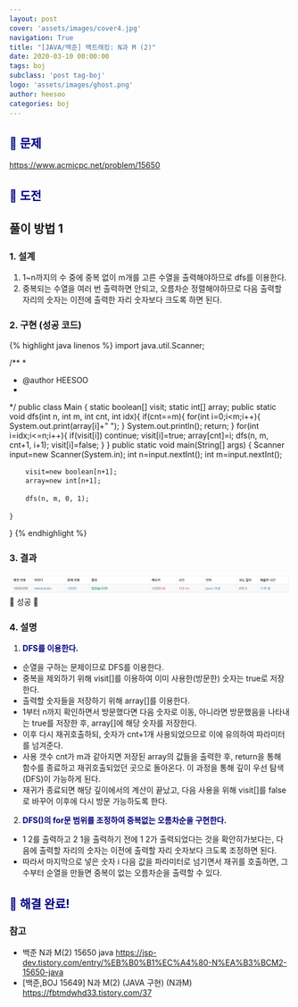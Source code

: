 ```yaml
---
layout: post
cover: 'assets/images/cover4.jpg'
navigation: True
title: "[JAVA/백준] 백트래킹: N과 M (2)"
date: 2020-03-10 00:00:00
tags: boj
subclass: 'post tag-boj'
logo: 'assets/images/ghost.png'
author: heesoo
categories: boj
---
```

## <span style="color:navy">👀 문제</span>
<https://www.acmicpc.net/problem/15650>

## <span style="color:navy">👊 도전</span>

## 풀이 방법 1

### 1. 설계
1. 1~n까지의 수 중에 중복 없이 m개를 고른 수열을 출력해야하므로 dfs를 이용한다.
2. 중복되는 수열을 여러 번 출력하면 안되고, 오름차순 정렬해야하므로 다음 출력할 자리의 숫자는 이전에 출력한 자리 숫자보다 크도록 하면 된다.

### 2. 구현 (성공 코드)
{% highlight java linenos %}
import java.util.Scanner;

/**
 * 
 * @author HEESOO
 *
 */
public class Main {
	static boolean[] visit;
	static int[] array;
	public static void dfs(int n, int m, int cnt, int idx){
		if(cnt==m){
			for(int i=0;i<m;i++){
				System.out.print(array[i]+" ");
			}
			System.out.println();
			return;
		}
		for(int i=idx;i<=n;i++){
			if(visit[i]) continue;
			visit[i]=true;
			array[cnt]=i;
			dfs(n, m, cnt+1, i+1);
			visit[i]=false;
		}
	}
	public static void main(String[] args) {
		Scanner input=new Scanner(System.in);
		int n=input.nextInt();
		int m=input.nextInt();
		
		visit=new boolean[n+1];
		array=new int[n+1];
		
		dfs(n, m, 0, 1);
		
	}
}
 {% endhighlight %}

### 3. 결과
![실행결과](./assets/images/200310_2.PNG)
🤟 성공 🤟

### 4. 설명
1. **<span style="color:navy">DFS를 이용한다.</span>**
- 순열을 구하는 문제이므로 DFS를 이용한다.
- 중복을 제외하기 위해 visit[]를 이용하여 이미 사용한(방문한) 숫자는 true로 저장한다.
- 출력할 숫자들을 저장하기 위해 array[]를 이용한다.
- 1부터 n까지 확인하면서 방문했다면 다음 숫자로 이동, 아니라면 방문했음을 나타내는 true를 저장한 후, array[]에 해당 숫자를 저장한다. 
- 이후 다시 재귀호출하되, 숫자가 cnt+1개 사용되었으므로 이에 유의하여 파라미터를 넘겨준다.
- 사용 갯수 cnt가 m과 같아지면 저장된 array의 값들을 출력한 후, return을 통해 함수를 종료하고 재귀호출되었던 곳으로 돌아온다. 이 과정을 통해 깊이 우선 탐색(DFS)이 가능하게 된다.
- 재귀가 종료되면 해당 깊이에서의 계산이 끝났고, 다음 사용을 위해 visit[]를 false로 바꾸어 이후에 다시 방문 가능하도록 한다.

2. **<span style="color:navy">DFS()의 for문 범위를 조정하여 중복없는 오름차순을 구현한다.</span>**
- 1 2를 출력하고 2 1을 출력하기 전에 1 2가 출력되었다는 것을 확안히가보다는, 다음에 출력할 자리의 숫자는 이전에 출력할 자리 숫자보다 크도록 조정하면 된다.
- 따라서 마지막으로 넣은 숫자 i 다음 값을 파라미터로 넘기면서 재귀를 호출하면, 그 수부터 순열을 만들면 중복이 없는 오름차순을 출력할 수 있다.


## <span style="color:navy">👏 해결 완료!</span>

### 참고
- 백준 N과 M(2) 15650 java <https://jsp-dev.tistory.com/entry/%EB%B0%B1%EC%A4%80-N%EA%B3%BCM2-15650-java>
- [백준,BOJ 15649] N과 M(2) (JAVA 구현) (N과M) <https://fbtmdwhd33.tistory.com/37>
